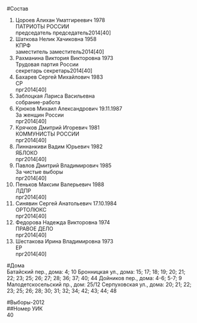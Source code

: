 #Состав  
1. Цороев Алихан Уматгиреевич 1978  
    ПАТРИОТЫ РОССИИ  
    председатель председатель2014[40]  
2. Шаткова Нелик Хачиковна 1958  
    КПРФ  
    заместитель заместитель2014[40]  
3. Рахманина Виктория Викторовна 1973  
    Трудовая партия России  
    секретарь секретарь2014[40]  
4. Бахарев Сергей Михайлович 1983  
    СР  
    прг2014[40]  
5. Заблоцкая Лариса Васильевна  
    собрание-работа  
6. Крюков Михаил Александрович 19.11.1987  
    За женщин России  
    прг2014[40]  
7. Крячков Дмитрий Игоревич 1981  
    КОММУНИСТЫ РОССИИ  
    прг2014[40]  
8. Линнанкиви Вадим Юрьевич 1982  
    ЯБЛОКО  
    прг2014[40]  
9. Павлов Дмитрий Владимирович 1985  
    За чистые выборы  
    прг2014[40]  
10. Пеньков Максим Валерьевич 1988  
    ЛДПР  
    прг2014[40]  
11. Синявин Сергей Анатольевич 17.10.1984  
    ОРТОЛЮКС  
    прг2014[40]  
12. Федорова Надежда Викторовна 1974  
    ПРАВОЕ ДЕЛО  
    прг2014[40]  
13. Шестакова Ирина Владимировна 1973  
    ЕР  
    прг2014[40]  
  
#Дома  
Батайский пер., дома: 4; 10 Бронницкая ул., дома: 15; 17; 18; 19; 20; 21; 22; 23; 25; 26; 27; 28; 36; 37; 40; 44 Дойников пер., дома: 4-6; 5-7; 9 Малодетскосельский пр., дом: 25/12 Серпуховская ул., дома: 20; 21; 22; 23; 25; 26; 28; 30; 31; 32; 34; 42; 43; 44; 48  
  
#Выборы-2012  
##Номер УИК  
40  
